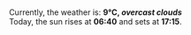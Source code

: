 <p  align="center"><br/>Currently, the weather is: <b> 9°C, <i>overcast clouds</i></b></br>Today, the sun rises at <b>06:40</b> and sets at <b>17:15</b>.</p>